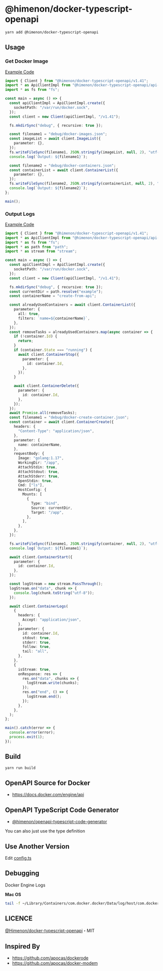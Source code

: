 # @himenon/docker-typescript-openapi

```bash
yarn add @himenon/docker-typescript-openapi
```

## Usage

### Get Docker Image

[Example Code](example/get-docker-images.ts)

```ts
import { Client } from "@himenon/docker-typescript-openapi/v1.41";
import * as ApiClientImpl from "@himenon/docker-typescript-openapi/api-client-impl";
import * as fs from "fs";

const main = async () => {
  const apiClientImpl = ApiClientImpl.create({
    socketPath: "/var/run/docker.sock",
  });
  const client = new Client(apiClientImpl, "/v1.41");

  fs.mkdirSync("debug", { recursive: true });

  const filename1 = "debug/docker-images.json";
  const imageList = await client.ImageList({
    parameter: {},
  });
  fs.writeFileSync(filename1, JSON.stringify(imageList, null, 2), "utf-8");
  console.log(`Output: ${filename1}`);

  const filename2 = "debug/docker-containers.json";
  const containerList = await client.ContainerList({
    parameter: {},
  });
  fs.writeFileSync(filename2, JSON.stringify(containerList, null, 2), "utf-8");
  console.log(`Output: ${filename2}`);
};

main();
```

### Output Logs

[Example Code](example/get-container-log.ts)

```ts
import { Client } from "@himenon/docker-typescript-openapi/v1.41";
import * as ApiClientImpl from "@himenon/docker-typescript-openapi/api-client-impl";
import * as fs from "fs";
import * as path from "path";
import * as stream from "stream";

const main = async () => {
  const apiClientImpl = ApiClientImpl.create({
    socketPath: "/var/run/docker.sock",
  });
  const client = new Client(apiClientImpl, "/v1.41");

  fs.mkdirSync("debug", { recursive: true });
  const currentDir = path.resolve("example");
  const containerName = "create-from-api";

  const alreadyUsedContainers = await client.ContainerList({
    parameter: {
      all: true,
      filters: `name=${containerName}`,
    },
  });
  const removeTasks = alreadyUsedContainers.map(async container => {
    if (!container.Id) {
      return;
    }
    if (container.State === "running") {
      await client.ContainerStop({
        parameter: {
          id: container.Id,
        },
      });
    }

    await client.ContainerDelete({
      parameter: {
        id: container.Id,
      },
    });
  });
  await Promise.all(removeTasks);
  const filename1 = "debug/docker-create-container.json";
  const container = await client.ContainerCreate({
    headers: {
      "Content-Type": "application/json",
    },
    parameter: {
      name: containerName,
    },
    requestBody: {
      Image: "golang:1.17",
      WorkingDir: "/app",
      AttachStdin: true,
      AttachStdout: true,
      AttachStderr: true,
      OpenStdin: true,
      Cmd: ["ls"],
      HostConfig: {
        Mounts: [
          {
            Type: "bind",
            Source: currentDir,
            Target: "/app",
          },
        ],
      },
    },
  });

  fs.writeFileSync(filename1, JSON.stringify(container, null, 2), "utf-8");
  console.log(`Output: ${filename1}`);

  await client.ContainerStart({
    parameter: {
      id: container.Id,
    },
  });

  const logStream = new stream.PassThrough();
  logStream.on("data", chunk => {
    console.log(chunk.toString("utf-8"));
  });

  await client.ContainerLogs(
    {
      headers: {
        Accept: "application/json",
      },
      parameter: {
        id: container.Id,
        stdout: true,
        stderr: true,
        follow: true,
        tail: "all",
      },
    },
    {
      isStream: true,
      onResponse: res => {
        res.on("data", chunks => {
          logStream.write(chunks);
        });
        res.on("end", () => {
          logStream.end();
        });
      },
    },
  );
};

main().catch(error => {
  console.error(error);
  process.exit(1);
});
```

## Build

```ts
yarn run build
```

## OpenAPI Source for Docker

- <https://docs.docker.com/engine/api>

## OpenAPI TypeScript Code Generator

- [@himenon/openapi-typescript-code-generator](https://github.com/Himenon/openapi-typescript-code-generator)

You can also just use the type definition

## Use Another Version

Edit [config.ts](./scripts/config.ts)

## Debugging

Docker Engine Logs

**Mac OS**

```bash
tail -f ~/Library/Containers/com.docker.docker/Data/log/host/com.docker.driver.amd64-linux.log
```

## LICENCE

[@Himenon/docker-typescript-openapi](https://github.com/Himenon/docker-typescript-openapi)・MIT

## Inspired By

- https://github.com/apocas/dockerode
- https://github.com/apocas/docker-modem
